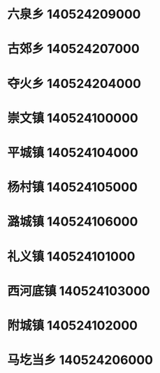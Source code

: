 # 六泉乡 140524209000
# 古郊乡 140524207000
# 夺火乡 140524204000
# 崇文镇 140524100000
# 平城镇 140524104000
# 杨村镇 140524105000
# 潞城镇 140524106000
# 礼义镇 140524101000
# 西河底镇 140524103000
# 附城镇 140524102000
# 马圪当乡 140524206000
